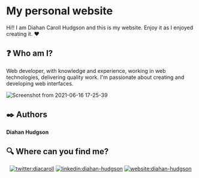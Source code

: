 #  My personal website

Hi!! I am Diahan Caroll Hudgson and this is my website. Enjoy it as I enjoyed creating it. :heart: 


## :question: Who am I?
<p align='center'>

Web developer, with knowledge and experience, working in web technologies, delivering quality work. I'm passionate about creating and developing web interfaces.

</p>


![Screenshot from 2021-06-16 17-25-39](https://user-images.githubusercontent.com/51680831/122302891-592f8680-cec8-11eb-8178-20630df1730d.png)



## :black_nib: Authors 

**Diahan Hudgson** 

## :mag: Where can you find me?

<p align="center">
<a href="https://twitter.com/diacaroll" target="_blank">
    <img src="https://img.icons8.com/clouds/100/000000/twitter.png" alt="twitter:diacaroll" /></a>
<a href="https://www.linkedin.com/in/diahan-hudgson/" target="_blank">
    <img src="https://img.icons8.com/clouds/100/000000/linkedin.png" alt="linkedin:diahan-hudgson"/></a>
<a href="https://my-website-ten-delta.vercel.app/" target="_blank">    
    <img src="https://img.icons8.com/clouds/100/000000/web.png" alt="website:diahan-hudgson"/></a>
</p>

